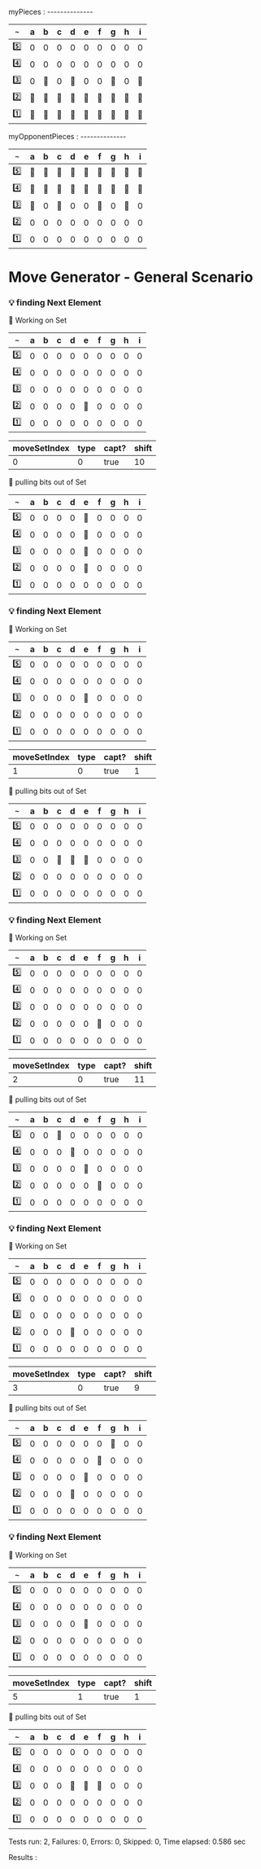 myPieces   : --------------

|`~`     |a| b| c| d| e| f| g| h| i|
|--------|-|--|--|--|--|--|--|--|--|
| :five: |0| 0| 0| 0| 0| 0| 0| 0| 0|
| :four: |0| 0| 0| 0| 0| 0| 0| 0| 0|
|:three: |0| :1st_place_medal:| 0| :1st_place_medal:| 0| 0| :1st_place_medal:| 0| :1st_place_medal:|
|  :two: |:1st_place_medal:| :1st_place_medal:| :1st_place_medal:| :1st_place_medal:| :1st_place_medal:| :1st_place_medal:| :1st_place_medal:| :1st_place_medal:| :1st_place_medal:|
|  :one: |:1st_place_medal:| :1st_place_medal:| :1st_place_medal:| :1st_place_medal:| :1st_place_medal:| :1st_place_medal:| :1st_place_medal:| :1st_place_medal:| :1st_place_medal:|
myOpponentPieces   : --------------

|`~`     |a| b| c| d| e| f| g| h| i|
|--------|-|--|--|--|--|--|--|--|--|
| :five: |:1st_place_medal:| :1st_place_medal:| :1st_place_medal:| :1st_place_medal:| :1st_place_medal:| :1st_place_medal:| :1st_place_medal:| :1st_place_medal:| :1st_place_medal:|
| :four: |:1st_place_medal:| :1st_place_medal:| :1st_place_medal:| :1st_place_medal:| :1st_place_medal:| :1st_place_medal:| :1st_place_medal:| :1st_place_medal:| :1st_place_medal:|
|:three: |:1st_place_medal:| 0| :1st_place_medal:| 0| 0| :1st_place_medal:| 0| :1st_place_medal:| 0|
|  :two: |0| 0| 0| 0| 0| 0| 0| 0| 0|
|  :one: |0| 0| 0| 0| 0| 0| 0| 0| 0|
# Move Generator - General Scenario


### :bulb: finding Next Element 


:round_pushpin: Working on Set 

|`~`     |a| b| c| d| e| f| g| h| i|
|--------|-|--|--|--|--|--|--|--|--|
| :five: |0| 0| 0| 0| 0| 0| 0| 0| 0|
| :four: |0| 0| 0| 0| 0| 0| 0| 0| 0|
|:three: |0| 0| 0| 0| 0| 0| 0| 0| 0|
|  :two: |0| 0| 0| 0| :1st_place_medal:| 0| 0| 0| 0|
|  :one: |0| 0| 0| 0| 0| 0| 0| 0| 0|



| moveSetIndex | type | capt? | shift |
|--------------|------|-------|-------|
|0 | 0 | true | 10 |

:round_pushpin: pulling bits out of Set 

|`~`     |a| b| c| d| e| f| g| h| i|
|--------|-|--|--|--|--|--|--|--|--|
| :five: |0| 0| 0| 0| :1st_place_medal:| 0| 0| 0| 0|
| :four: |0| 0| 0| 0| :1st_place_medal:| 0| 0| 0| 0|
|:three: |0| 0| 0| 0| :1st_place_medal:| 0| 0| 0| 0|
|  :two: |0| 0| 0| 0| :1st_place_medal:| 0| 0| 0| 0|
|  :one: |0| 0| 0| 0| 0| 0| 0| 0| 0|

### :bulb: finding Next Element 


:round_pushpin: Working on Set 

|`~`     |a| b| c| d| e| f| g| h| i|
|--------|-|--|--|--|--|--|--|--|--|
| :five: |0| 0| 0| 0| 0| 0| 0| 0| 0|
| :four: |0| 0| 0| 0| 0| 0| 0| 0| 0|
|:three: |0| 0| 0| 0| :1st_place_medal:| 0| 0| 0| 0|
|  :two: |0| 0| 0| 0| 0| 0| 0| 0| 0|
|  :one: |0| 0| 0| 0| 0| 0| 0| 0| 0|



| moveSetIndex | type | capt? | shift |
|--------------|------|-------|-------|
|1 | 0 | true | 1 |

:round_pushpin: pulling bits out of Set 

|`~`     |a| b| c| d| e| f| g| h| i|
|--------|-|--|--|--|--|--|--|--|--|
| :five: |0| 0| 0| 0| 0| 0| 0| 0| 0|
| :four: |0| 0| 0| 0| 0| 0| 0| 0| 0|
|:three: |0| 0| :1st_place_medal:| :1st_place_medal:| :1st_place_medal:| 0| 0| 0| 0|
|  :two: |0| 0| 0| 0| 0| 0| 0| 0| 0|
|  :one: |0| 0| 0| 0| 0| 0| 0| 0| 0|

### :bulb: finding Next Element 


:round_pushpin: Working on Set 

|`~`     |a| b| c| d| e| f| g| h| i|
|--------|-|--|--|--|--|--|--|--|--|
| :five: |0| 0| 0| 0| 0| 0| 0| 0| 0|
| :four: |0| 0| 0| 0| 0| 0| 0| 0| 0|
|:three: |0| 0| 0| 0| 0| 0| 0| 0| 0|
|  :two: |0| 0| 0| 0| 0| :1st_place_medal:| 0| 0| 0|
|  :one: |0| 0| 0| 0| 0| 0| 0| 0| 0|



| moveSetIndex | type | capt? | shift |
|--------------|------|-------|-------|
|2 | 0 | true | 11 |

:round_pushpin: pulling bits out of Set 

|`~`     |a| b| c| d| e| f| g| h| i|
|--------|-|--|--|--|--|--|--|--|--|
| :five: |0| 0| :1st_place_medal:| 0| 0| 0| 0| 0| 0|
| :four: |0| 0| 0| :1st_place_medal:| 0| 0| 0| 0| 0|
|:three: |0| 0| 0| 0| :1st_place_medal:| 0| 0| 0| 0|
|  :two: |0| 0| 0| 0| 0| :1st_place_medal:| 0| 0| 0|
|  :one: |0| 0| 0| 0| 0| 0| 0| 0| 0|

### :bulb: finding Next Element 


:round_pushpin: Working on Set 

|`~`     |a| b| c| d| e| f| g| h| i|
|--------|-|--|--|--|--|--|--|--|--|
| :five: |0| 0| 0| 0| 0| 0| 0| 0| 0|
| :four: |0| 0| 0| 0| 0| 0| 0| 0| 0|
|:three: |0| 0| 0| 0| 0| 0| 0| 0| 0|
|  :two: |0| 0| 0| :1st_place_medal:| 0| 0| 0| 0| 0|
|  :one: |0| 0| 0| 0| 0| 0| 0| 0| 0|



| moveSetIndex | type | capt? | shift |
|--------------|------|-------|-------|
|3 | 0 | true | 9 |

:round_pushpin: pulling bits out of Set 

|`~`     |a| b| c| d| e| f| g| h| i|
|--------|-|--|--|--|--|--|--|--|--|
| :five: |0| 0| 0| 0| 0| 0| :1st_place_medal:| 0| 0|
| :four: |0| 0| 0| 0| 0| :1st_place_medal:| 0| 0| 0|
|:three: |0| 0| 0| 0| :1st_place_medal:| 0| 0| 0| 0|
|  :two: |0| 0| 0| :1st_place_medal:| 0| 0| 0| 0| 0|
|  :one: |0| 0| 0| 0| 0| 0| 0| 0| 0|

### :bulb: finding Next Element 


:round_pushpin: Working on Set 

|`~`     |a| b| c| d| e| f| g| h| i|
|--------|-|--|--|--|--|--|--|--|--|
| :five: |0| 0| 0| 0| 0| 0| 0| 0| 0|
| :four: |0| 0| 0| 0| 0| 0| 0| 0| 0|
|:three: |0| 0| 0| 0| :1st_place_medal:| 0| 0| 0| 0|
|  :two: |0| 0| 0| 0| 0| 0| 0| 0| 0|
|  :one: |0| 0| 0| 0| 0| 0| 0| 0| 0|



| moveSetIndex | type | capt? | shift |
|--------------|------|-------|-------|
|5 | 1 | true | 1 |

:round_pushpin: pulling bits out of Set 

|`~`     |a| b| c| d| e| f| g| h| i|
|--------|-|--|--|--|--|--|--|--|--|
| :five: |0| 0| 0| 0| 0| 0| 0| 0| 0|
| :four: |0| 0| 0| 0| 0| 0| 0| 0| 0|
|:three: |0| 0| 0| :1st_place_medal:| :1st_place_medal:| :1st_place_medal:| 0| 0| 0|
|  :two: |0| 0| 0| 0| 0| 0| 0| 0| 0|
|  :one: |0| 0| 0| 0| 0| 0| 0| 0| 0|
Tests run: 2, Failures: 0, Errors: 0, Skipped: 0, Time elapsed: 0.586 sec

Results :
